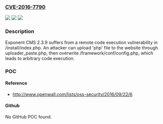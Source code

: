 ### [CVE-2016-7790](https://cve.mitre.org/cgi-bin/cvename.cgi?name=CVE-2016-7790)
![](https://img.shields.io/static/v1?label=Product&message=n%2Fa&color=blue)
![](https://img.shields.io/static/v1?label=Version&message=n%2Fa&color=blue)
![](https://img.shields.io/static/v1?label=Vulnerability&message=n%2Fa&color=brighgreen)

### Description

Exponent CMS 2.3.9 suffers from a remote code execution vulnerability in /install/index.php. An attacker can upload 'php' file to the website through uploader_paste.php, then overwrite /framework/conf/config.php, which leads to arbitrary code execution.

### POC

#### Reference
- http://www.openwall.com/lists/oss-security/2016/09/22/6

#### Github
No GitHub POC found.

